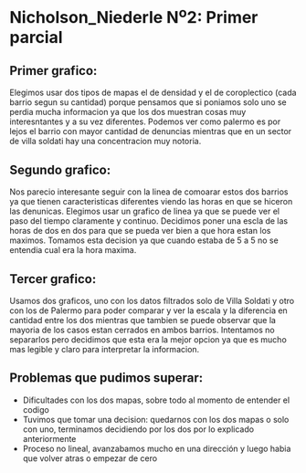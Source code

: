 # Nicholson_Niederle N<sup>o</sup>2: Primer parcial

## Primer grafico: 
Elegimos usar dos tipos de mapas el de densidad y el de coroplectico (cada barrio segun su cantidad) 
porque pensamos que si poniamos solo uno se perdia mucha informacion ya que los dos muestran cosas muy interesntantes y a su vez diferentes. 
Podemos ver como palermo es por lejos el barrio con mayor cantidad de denuncias mientras que en un sector de villa soldati hay una concentracion muy notoria.

## Segundo grafico: 
Nos parecio interesante seguir con la linea de comoarar estos dos barrios ya que tienen caracteristicas diferentes viendo las horas en que se hiceron las denunicas.
Elegimos usar un grafico de linea ya que se puede ver el paso del tiempo claramente y continuo. Decidimos poner una escla de las horas de dos en dos para que se pueda ver bien a que hora estan los maximos. Tomamos esta decision ya que cuando estaba de 5 a 5 no se entendia cual era la hora maxima.

## Tercer grafico:
Usamos dos graficos, uno con los datos filtrados solo de Villa Soldati y otro con los de Palermo para poder comparar y ver la escala y la diferencia en cantidad entre 
los dos mientras que tambien se puede observar que la mayoria de los casos estan cerrados en ambos barrios. Intentamos no separarlos pero decidimos que esta era la mejor opcion ya que es mucho mas legible y claro para interpretar la informacion.

## Problemas que pudimos superar:
- Dificultades con los dos mapas, sobre todo al momento de entender el codigo
- Tuvimos que tomar una decision: quedarnos con los dos mapas o solo con uno, terminamos decidiendo por los dos por lo explicado anteriormente
- Proceso no lineal, avanzabamos mucho en una dirección y luego habia que volver atras o empezar de cero


